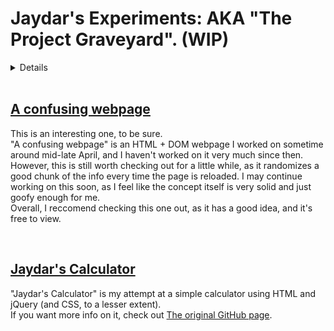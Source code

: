<h1>Jaydar's Experiments: AKA "The Project Graveyard". (WIP)</h1>
  <details>This is where I dump all of my old, bad, broken, unfinished, or abandoned projects, and leave them to rot. I can't really call these experiences or anything like that, rather, they're just... ideas I had one day. You can check out a good amount of them here!</details>
<br>
<h2><a href = "confusing-webpage" target = "_blank">A confusing webpage</a></h2>
<p>This is an interesting one, to be sure.
<br>"A confusing webpage" is an HTML + DOM webpage I worked on sometime around mid-late April, and I haven't worked on it very much since then. However, this is still worth checking out for a little while, as it randomizes a good chunk of the info every time the page is reloaded. I may continue working on this soon, as I feel like the concept itself is very solid and just goofy enough for me. 
<br>Overall, I reccomend checking this one out, as it has a good idea, and it's free to view.</p>
<br>
<h2><a href = "Jaydar's-Calc" target = "_blank">Jaydar's Calculator</a></h2>
<p>"Jaydar's Calculator" is my attempt at a simple calculator using HTML and jQuery (and CSS, to a lesser extent).
<br>If you want more info on it, check out <a href = "https://github.com/jaydarschool/Jaydars-Calculator" target = "_blank">The original GitHub page</a>.</p>
